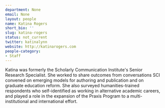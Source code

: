 ```yaml
---
department: None
email: None
layout: people
name: Katina Rogers
short_bio: ''
slug: katina-rogers
status: not_current
twitter: katinalynn
website: http://katinarogers.com
people-category:
- Staff
---
```


Katina was formerly the Scholarly Communication Institute's Senior Research Specialist. She worked to share outcomes from conversations SCI convened on emerging models for authoring and publication and on graduate education reform. She also surveyed humanities-trained respondents who self-identified as working in alternative academic careers, and played a role in the expansion of the Praxis Program to a multi-institutional and international effort.
